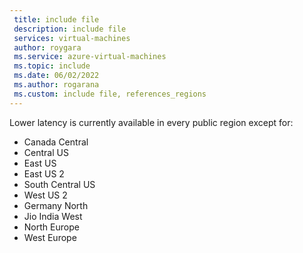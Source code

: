 ```yaml
---
 title: include file
 description: include file
 services: virtual-machines
 author: roygara
 ms.service: azure-virtual-machines
 ms.topic: include
 ms.date: 06/02/2022
 ms.author: rogarana
 ms.custom: include file, references_regions
---
```


Lower latency is currently available in every public region except for:

- Canada Central
- Central US
- East US
- East US 2
- South Central US
- West US 2
- Germany North
- Jio India West
- North Europe
- West Europe